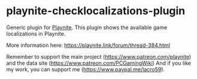 # playnite-checklocalizations-plugin
Generic plugin for [Playnite](https://playnite).
This plugin shows the available game localizations in Playnite. 

More information here: https://playnite.link/forum/thread-384.html

Remember to support the main project (https://www.patreon.com/playnite) and the data site (https://www.patreon.com/PCGamingWiki)
And if you like my work, you can support me (https://www.paypal.me/lacro59). 
